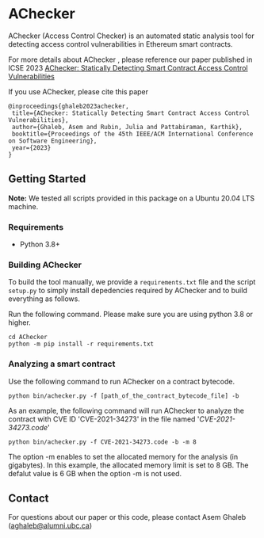 # AChecker
AChecker (Access Control Checker) is an automated static analysis tool for detecting access control vulnerabilities in Ethereum smart contracts.

For more details about AChecker , please reference our paper published in ICSE 2023 [AChecker: Statically Detecting Smart Contract
Access Control Vulnerabilities](https://blogs.ubc.ca/dependablesystemslab/2022/12/08/achecker-statically-detecting-smart-contract-access-control-vulnerabilities)


If you use AChecker, please cite this paper

 ```
@inproceedings{ghaleb2023achecker,
  title={AChecker: Statically Detecting Smart Contract Access Control Vulnerabilities},
  author={Ghaleb, Asem and Rubin, Julia and Pattabiraman, Karthik},
  booktitle={Proceedings of the 45th IEEE/ACM International Conference on Software Engineering},
  year={2023}
}
  ```

## Getting Started
**Note:** We tested all scripts provided in this package on a Ubuntu 20.04 LTS machine.

### Requirements
* Python 3.8+

### Building AChecker 

To build the tool manually, we provide a `requirements.txt` file and the script `setup.py` to simply install depedencies required by AChecker and to build everything as follows.

Run the following command. Please make sure you are using python 3.8 or higher.
  
```
cd AChecker
python -m pip install -r requirements.txt
```
 
 ### Analyzing a smart contract
Use the following command to run AChecker on a contract bytecode.
 ```
python bin/achecker.py -f [path_of_the_contract_bytecode_file] -b
```      
As an example, the following command will run AChecker to analyze the contract with CVE ID 'CVE-2021-34273' in the file named '*CVE-2021-34273.code*'
```
python bin/achecker.py -f CVE-2021-34273.code -b -m 8
```

The option -m enables to set the allocated memory for the analysis (in gigabytes). In this example, the allocated memory limit is set to 8 GB. The defalut value is 6 GB when the option -m is not used.

## Contact
For questions about our paper or this code, please contact Asem Ghaleb (aghaleb@alumni.ubc.ca)
